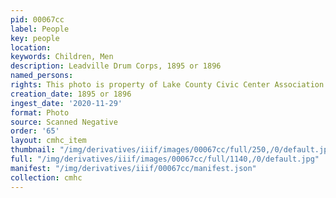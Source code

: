```yaml
---
pid: 00067cc
label: People
key: people
location: 
keywords: Children, Men
description: Leadville Drum Corps, 1895 or 1896
named_persons: 
rights: This photo is property of Lake County Civic Center Association.
creation_date: 1895 or 1896
ingest_date: '2020-11-29'
format: Photo
source: Scanned Negative
order: '65'
layout: cmhc_item
thumbnail: "/img/derivatives/iiif/images/00067cc/full/250,/0/default.jpg"
full: "/img/derivatives/iiif/images/00067cc/full/1140,/0/default.jpg"
manifest: "/img/derivatives/iiif/00067cc/manifest.json"
collection: cmhc
---
```

